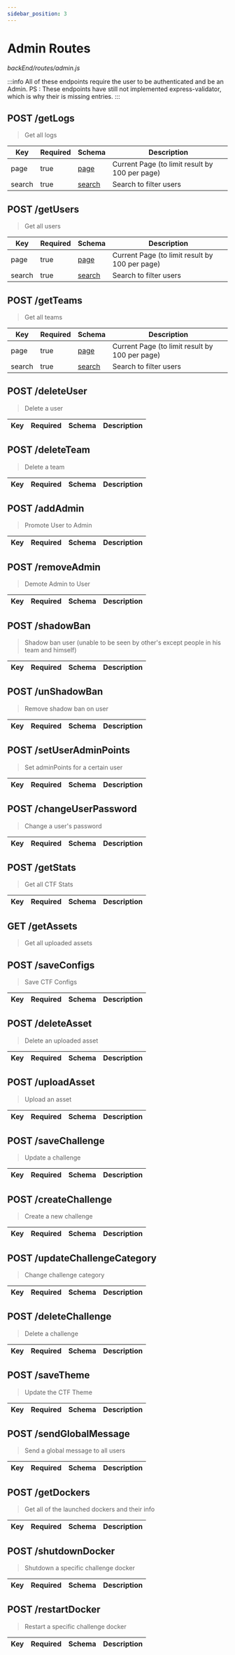 ```yaml
---
sidebar_position: 3
---
```


# Admin Routes

_backEnd/routes/admin.js_

:::info
All of these endpoints require the user to be authenticated and be an Admin.
PS : These endpoints have still not implemented express-validator, which is why their is missing entries.
:::

## POST /getLogs

> Get all logs

| Key    | Required | Schema                         | Description                                    |
| ------ | -------- | ------------------------------ | ---------------------------------------------- |
| page   | true     | [page](utils/schemas#page)     | Current Page (to limit result by 100 per page) |
| search | true     | [search](utils/schemas#search) | Search to filter users                         |

## POST /getUsers

> Get all users

| Key | Required | Schema | Description |
| --- | -------- | ------ | ----------- |
| page   | true     | [page](utils/schemas#page)     | Current Page (to limit result by 100 per page) |
| search | true     | [search](utils/schemas#search) | Search to filter users                         |

## POST /getTeams

> Get all teams

| Key | Required | Schema | Description |
| --- | -------- | ------ | ----------- |
| page   | true     | [page](utils/schemas#page)     | Current Page (to limit result by 100 per page) |
| search | true     | [search](utils/schemas#search) | Search to filter users                         |

## POST /deleteUser

> Delete a user

| Key | Required | Schema | Description |
| --- | -------- | ------ | ----------- |

## POST /deleteTeam

> Delete a team

| Key | Required | Schema | Description |
| --- | -------- | ------ | ----------- |

## POST /addAdmin

> Promote User to Admin

| Key | Required | Schema | Description |
| --- | -------- | ------ | ----------- |

## POST /removeAdmin

> Demote Admin to User

| Key | Required | Schema | Description |
| --- | -------- | ------ | ----------- |

## POST /shadowBan

> Shadow ban user (unable to be seen by other's except people in his team and himself)

| Key | Required | Schema | Description |
| --- | -------- | ------ | ----------- |

## POST /unShadowBan

> Remove shadow ban on user

| Key | Required | Schema | Description |
| --- | -------- | ------ | ----------- |

## POST /setUserAdminPoints

> Set adminPoints for a certain user

| Key | Required | Schema | Description |
| --- | -------- | ------ | ----------- |

## POST /changeUserPassword

> Change a user's password

| Key | Required | Schema | Description |
| --- | -------- | ------ | ----------- |

## POST /getStats

> Get all CTF Stats

| Key | Required | Schema | Description |
| --- | -------- | ------ | ----------- |

## GET /getAssets

> Get all uploaded assets

## POST /saveConfigs

> Save CTF Configs

| Key | Required | Schema | Description |
| --- | -------- | ------ | ----------- |

## POST /deleteAsset

> Delete an uploaded asset

| Key | Required | Schema | Description |
| --- | -------- | ------ | ----------- |

## POST /uploadAsset

> Upload an asset

| Key | Required | Schema | Description |
| --- | -------- | ------ | ----------- |

## POST /saveChallenge

> Update a challenge

| Key | Required | Schema | Description |
| --- | -------- | ------ | ----------- |

## POST /createChallenge

> Create a new challenge

| Key | Required | Schema | Description |
| --- | -------- | ------ | ----------- |

## POST /updateChallengeCategory

> Change challenge category

| Key | Required | Schema | Description |
| --- | -------- | ------ | ----------- |

## POST /deleteChallenge

> Delete a challenge

| Key | Required | Schema | Description |
| --- | -------- | ------ | ----------- |

## POST /saveTheme

> Update the CTF Theme

| Key | Required | Schema | Description |
| --- | -------- | ------ | ----------- |

## POST /sendGlobalMessage

> Send a global message to all users

| Key | Required | Schema | Description |
| --- | -------- | ------ | ----------- |

## POST /getDockers

> Get all of the launched dockers and their info

| Key | Required | Schema | Description |
| --- | -------- | ------ | ----------- |

## POST /shutdownDocker

> Shutdown a specific challenge docker

| Key | Required | Schema | Description |
| --- | -------- | ------ | ----------- |

## POST /restartDocker

> Restart a specific challenge docker

| Key | Required | Schema | Description |
| --- | -------- | ------ | ----------- |
